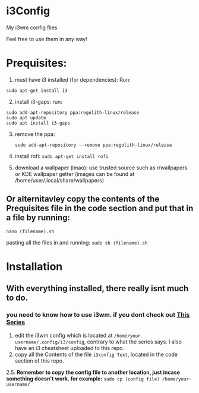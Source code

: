 # i3Config
My i3wm config files

Feel free to use them in any way!
# Prequisites:
  1. must have i3 installed (for dependencies):
    Run:
    
    sudo apt-get install i3
    
  2. install i3-gaps:
    run:
    
    sudo add-apt-repository ppa:regolith-linux/release
    sudo apt update
    sudo apt install i3-gaps
    
  3. remove the ppa:
     ```
     sudo add-apt-repository --remove ppa:regolith-linux/release
     ```
  4. install rofi:
    ```
    sudo apt-get install rofi
    ```
    
  5. download a wallpaper (lmao):
     use trusted source such as r/wallpapers or KDE wallpaper getter (images can be found at /home/user/.local/share/wallpapers)
     
## Or alternitavley copy the contents of the Prequisites file in the code section and put that in a file by running:
  ```
  nano (filename).sh
  ```
  pasting all the files in and running:
    ```
    sudo sh (filename).sh
    ```


# Installation

## With everything installed, there really isnt much to do.
### you need to know how to use i3wm. if you dont check out [This Series](https://www.youtube.com/watch?v=j1I63wGcvU4&list=PL5ze0DjYv5DbCv9vNEzFmP6sU7ZmkGzcf)

1. edit the i3wm config which is located at ```/home/your-username/.config/i3/config```, contrary to what the series says. I also have an i3 cheatsheet uploaded to this repo.
2. copy all the Contents of the file ```i3config Text```, located in the code section of this repo.

2.5. **Remember to copy the config file to another location, just incase something doesn't work. for example:** ```sudo cp (config file) /home/your-username/```
